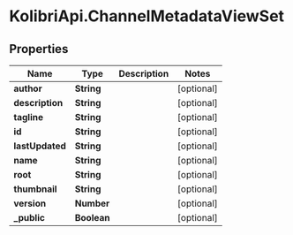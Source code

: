 # KolibriApi.ChannelMetadataViewSet

## Properties
Name | Type | Description | Notes
------------ | ------------- | ------------- | -------------
**author** | **String** |  | [optional] 
**description** | **String** |  | [optional] 
**tagline** | **String** |  | [optional] 
**id** | **String** |  | [optional] 
**lastUpdated** | **String** |  | [optional] 
**name** | **String** |  | [optional] 
**root** | **String** |  | [optional] 
**thumbnail** | **String** |  | [optional] 
**version** | **Number** |  | [optional] 
**_public** | **Boolean** |  | [optional] 


